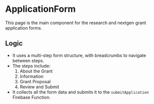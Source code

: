 # ApplicationForm

This page is the main component for the research and nextgen grant application forms.

## Logic

- It uses a multi-step form structure, with breadcrumbs to navigate between steps.
- The steps include:
  1. About the Grant
  2. Information
  3. Grant Proposal
  4. Review and Submit
- It collects all the form data and submits it to the `submitApplication` Firebase Function.
